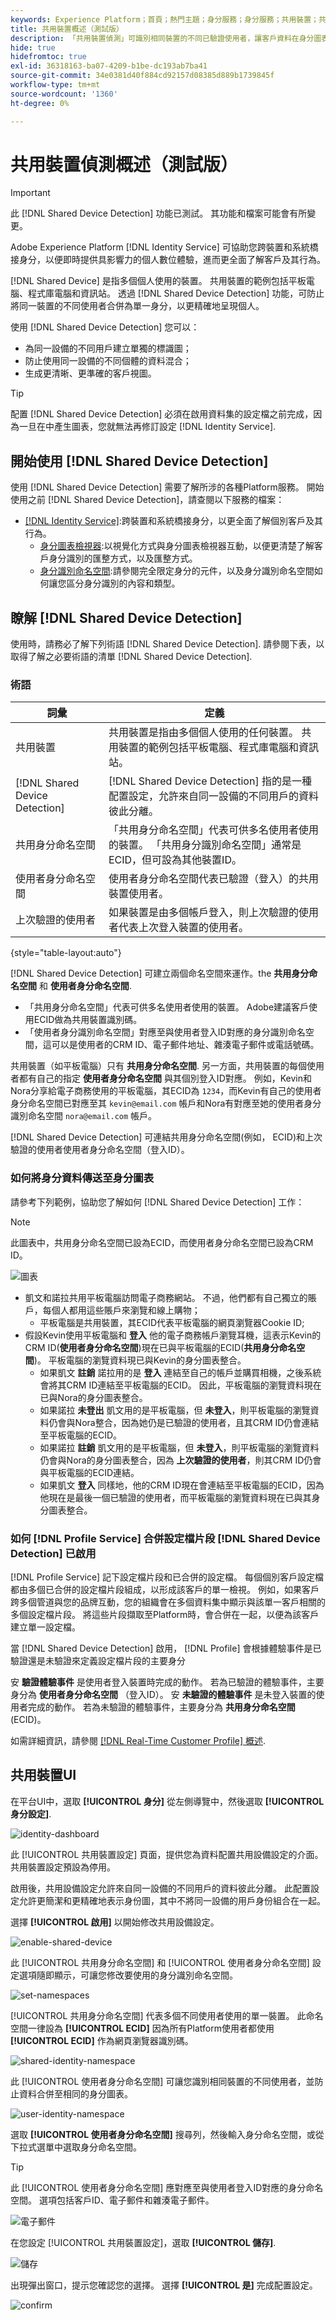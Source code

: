 ```yaml
---
keywords: Experience Platform；首頁；熱門主題；身分服務；身分服務；共用裝置；共用裝置
title: 共用裝置概述（測試版）
description: 「共用裝置偵測」可識別相同裝置的不同已驗證使用者，讓客戶資料在身分圖表中的呈現更準確
hide: true
hidefromtoc: true
exl-id: 36318163-ba07-4209-b1be-dc193ab7ba41
source-git-commit: 34e0381d40f884cd92157d08385d889b1739845f
workflow-type: tm+mt
source-wordcount: '1360'
ht-degree: 0%

---
```


# 共用裝置偵測概述（測試版）

>[!IMPORTANT]
>
>此 [!DNL Shared Device Detection] 功能已測試。 其功能和檔案可能會有所變更。

Adobe Experience Platform [!DNL Identity Service] 可協助您跨裝置和系統橋接身分，以便即時提供具影響力的個人數位體驗，進而更全面了解客戶及其行為。

[!DNL Shared Device] 是指多個個人使用的裝置。 共用裝置的範例包括平板電腦、程式庫電腦和資訊站。 透過 [!DNL Shared Device Detection] 功能，可防止將同一裝置的不同使用者合併為單一身分，以更精確地呈現個人。

使用 [!DNL Shared Device Detection] 您可以：

* 為同一設備的不同用戶建立單獨的標識圖；
* 防止使用同一設備的不同個體的資料混合；
* 生成更清晰、更準確的客戶視圖。

>[!TIP]
>
>配置 [!DNL Shared Device Detection] 必須在啟用資料集的設定檔之前完成，因為一旦在中產生圖表，您就無法再修訂設定 [!DNL Identity Service].

## 開始使用 [!DNL Shared Device Detection]

使用 [!DNL Shared Device Detection] 需要了解所涉的各種Platform服務。 開始使用之前 [!DNL Shared Device Detection]，請查閱以下服務的檔案：

* [[!DNL Identity Service]](../home.md):跨裝置和系統橋接身分，以更全面了解個別客戶及其行為。
   * [身分圖表檢視器](./identity-graph-viewer.md):以視覺化方式與身分圖表檢視器互動，以便更清楚了解客戶身分識別的匯整方式，以及匯整方式。
   * [身分識別命名空間](../namespaces.md):請參閱完全限定身分的元件，以及身分識別命名空間如何讓您區分身分識別的內容和類型。

## 瞭解 [!DNL Shared Device Detection]

使用時，請務必了解下列術語
[!DNL Shared Device Detection]. 請參閱下表，以取得了解之必要術語的清單 [!DNL Shared Device Detection].

### 術語

| 詞彙 | 定義 |
| --- | --- |
| 共用裝置 | 共用裝置是指由多個個人使用的任何裝置。 共用裝置的範例包括平板電腦、程式庫電腦和資訊站。 |
| [!DNL Shared Device Detection] | [!DNL Shared Device Detection] 指的是一種配置設定，允許來自同一設備的不同用戶的資料彼此分離。 |
| 共用身分命名空間 | 「共用身分命名空間」代表可供多名使用者使用的裝置。 「共用身分識別命名空間」通常是ECID，但可設為其他裝置ID。 |
| 使用者身分命名空間 | 使用者身分命名空間代表已驗證（登入）的共用裝置使用者。 |
| 上次驗證的使用者 | 如果裝置是由多個帳戶登入，則上次驗證的使用者代表上次登入裝置的使用者。 |

{style="table-layout:auto"}

[!DNL Shared Device Detection] 可建立兩個命名空間來運作。the **共用身分命名空間** 和 **使用者身分命名空間**.

* 「共用身分命名空間」代表可供多名使用者使用的裝置。 Adobe建議客戶使用ECID做為共用裝置識別碼。
* 「使用者身分識別命名空間」對應至與使用者登入ID對應的身分識別命名空間，這可以是使用者的CRM ID、電子郵件地址、雜湊電子郵件或電話號碼。

共用裝置（如平板電腦）只有 **共用身分命名空間**. 另一方面，共用裝置的每個使用者都有自己的指定 **使用者身分命名空間** 與其個別登入ID對應。 例如，Kevin和Nora分享給電子商務使用的平板電腦，其ECID為 `1234`，而Kevin有自己的使用者身分命名空間已對應至其 `kevin@email.com` 帳戶和Nora有對應至她的使用者身分識別命名空間 `nora@email.com` 帳戶。

[!DNL Shared Device Detection] 可連結共用身分命名空間(例如， ECID)和上次驗證的使用者使用者身分命名空間（登入ID）。

### 如何將身分資料傳送至身分圖表

請參考下列範例，協助您了解如何 [!DNL Shared Device Detection] 工作：

>[!NOTE]
>
>此圖表中，共用身分命名空間已設為ECID，而使用者身分命名空間已設為CRM ID。

![圖表](../images/shared-device/diagram.png)

* 凱文和諾拉共用平板電腦訪問電子商務網站。 不過，他們都有自己獨立的賬戶，每個人都用這些賬戶來瀏覽和線上購物；
   * 平板電腦是共用裝置，其ECID代表平板電腦的網頁瀏覽器Cookie ID;
* 假設Kevin使用平板電腦和 **登入** 他的電子商務帳戶瀏覽耳機，這表示Kevin的CRM ID(**使用者身分命名空間**)現在已與平板電腦的ECID(**共用身分命名空間**)。 平板電腦的瀏覽資料現已與Kevin的身分圖表整合。
   * 如果凱文 **註銷** 諾拉用的是 **登入** 連結至自己的帳戶並購買相機，之後系統會將其CRM ID連結至平板電腦的ECID。 因此，平板電腦的瀏覽資料現在已與Nora的身分圖表整合。
   * 如果諾拉 **未登出** 凱文用的是平板電腦，但 **未登入**，則平板電腦的瀏覽資料仍會與Nora整合，因為她仍是已驗證的使用者，且其CRM ID仍會連結至平板電腦的ECID。
   * 如果諾拉 **註銷** 凱文用的是平板電腦，但 **未登入**，則平板電腦的瀏覽資料仍會與Nora的身分圖表整合，因為 **上次驗證的使用者**，則其CRM ID仍會與平板電腦的ECID連結。
   * 如果凱文 **登入** 同樣地，他的CRM ID現在會連結至平板電腦的ECID，因為他現在是最後一個已驗證的使用者，而平板電腦的瀏覽資料現在已與其身分圖表整合。

### 如何 [!DNL Profile Service] 合併設定檔片段 [!DNL Shared Device Detection] 已啟用

[!DNL Profile Service] 記下設定檔片段和已合併的設定檔。 每個個別客戶設定檔都由多個已合併的設定檔片段組成，以形成該客戶的單一檢視。 例如，如果客戶跨多個管道與您的品牌互動，您的組織會在多個資料集中顯示與該單一客戶相關的多個設定檔片段。 將這些片段擷取至Platform時，會合併在一起，以便為該客戶建立單一設定檔。

當 [!DNL Shared Device Detection] 啟用， [!DNL Profile] 會根據體驗事件是已驗證還是未驗證來定義設定檔片段的主要身分

安 **驗證體驗事件** 是使用者登入裝置時完成的動作。 若為已驗證的體驗事件，主要身分為 **使用者身分命名空間** （登入ID）。 安 **未驗證的體驗事件** 是未登入裝置的使用者完成的動作。 若為未驗證的體驗事件，主要身分為 **共用身分命名空間** (ECID)。

如需詳細資訊，請參閱  [[!DNL Real-Time Customer Profile] 概述](../../profile/home.md).

## 共用裝置UI

在平台UI中，選取 **[!UICONTROL 身分]** 從左側導覽中，然後選取 **[!UICONTROL 身分設定]**.

![identity-dashboard](../images/shared-device/identity-dashboard.png)

此 [!UICONTROL 共用裝置設定] 頁面，提供您為資料配置共用設備設定的介面。 共用裝置設定預設為停用。

啟用後，共用設備設定允許來自同一設備的不同用戶的資料彼此分離。 此配置設定允許更簡潔和更精確地表示身份圖，其中不將同一設備的用戶身份組合在一起。

選擇 **[!UICONTROL 啟用]** 以開始修改共用設備設定。

![enable-shared-device](../images/shared-device/enable-shared-device.png)

此 [!UICONTROL 共用身分命名空間] 和 [!UICONTROL 使用者身分命名空間] 設定選項隨即顯示，可讓您修改要使用的身分識別命名空間。

![set-namespaces](../images/shared-device/set-namespaces.png)

[!UICONTROL 共用身分命名空間] 代表多個不同使用者使用的單一裝置。 此命名空間一律設為 **[!UICONTROL ECID]** 因為所有Platform使用者都使用 **[!UICONTROL ECID]** 作為網頁瀏覽器識別碼。

![shared-identity-namespace](../images/shared-device/shared-identity-namespace.png)

此 [!UICONTROL 使用者身分命名空間] 可讓您識別相同裝置的不同使用者，並防止資料合併至相同的身分圖表。

![user-identity-namespace](../images/shared-device/user-identity-namespace.png)

選取 **[!UICONTROL 使用者身分命名空間]** 搜尋列，然後輸入身分命名空間，或從下拉式選單中選取身分命名空間。

>[!TIP]
>
>此 [!UICONTROL 使用者身分命名空間] 應對應至與使用者登入ID對應的身分命名空間。 選項包括客戶ID、電子郵件和雜湊電子郵件。

![電子郵件](../images/shared-device/emails.png)

在您設定 [!UICONTROL 共用裝置設定]，選取 **[!UICONTROL 儲存]**.

![儲存](../images/shared-device/save.png)

出現彈出窗口，提示您確認您的選擇。 選擇 **[!UICONTROL 是]** 完成配置設定。

![confirm](../images/shared-device/confirm.png)
